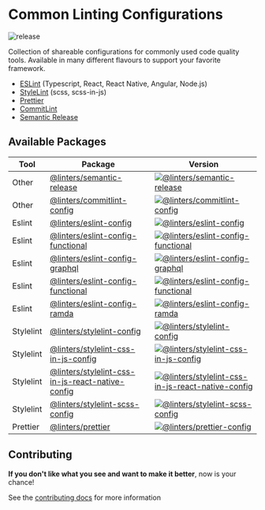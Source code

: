 # Common Linting Configurations

![release](https://github.com/developer239/linters/workflows/release/badge.svg)

Collection of shareable configurations for commonly used code quality tools. Available in many different flavours to support your favorite framework.

- [ESLint](https://github.com/eslint/eslint) (Typescript, React, React Native, Angular, Node.js)
- [StyleLint](https://github.com/stylelint/stylelint) (scss, scss-in-js)
- [Prettier](https://github.com/prettier/prettier)
- [CommitLint](https://github.com/conventional-changelog/commitlint) 
- [Semantic Release](https://github.com/semantic-release/github)

## Available Packages

| Tool       | Package                                                                                                           | Version                                                           | 
| ---------- | ----------------------------------------------------------------------------------------------------------------- | ------------------------------------------------------------------
| Other      | [@linters/semantic-release](packages/semantic-release/semantic-release)                                           | [![@linters/semantic-release][sr-badge]][sr-npm]                                   | 
| Other      | [@linters/commitlint-config](packages/commitlint/commitlint-config)                                               | [![@linters/commitlint-config][cl-badge]][cl-npm]                                  | 
| Eslint     | [@linters/eslint-config](packages/eslint/eslint-config)                                                           | [![@linters/eslint-config][es-badge]][es-npm]                                      | 
| Eslint     | [@linters/eslint-config-functional](packages/eslint/eslint-config-functional)                                     | [![@linters/eslint-config-functional][esfc-badge]][esfc-npm]                       | 
| Eslint     | [@linters/eslint-config-graphql](packages/eslint/eslint-config-graphql)                                           | [![@linters/eslint-config-graphql][esgql-badge]][esgql-npm]                        | 
| Eslint     | [@linters/eslint-config-functional](packages/eslint/eslint-config-jest)                                           | [![@linters/eslint-config-functional][esjest-badge]][esjest-npm]                   | 
| Eslint     | [@linters/eslint-config-ramda](packages/eslint/eslint-config-ramda)                                               | [![@linters/eslint-config-ramda][esrm-badge]][esrm-npm]                            | 
| Stylelint  | [@linters/stylelint-config](packages/stylelint/stylelint-config)                                                  | [![@linters/stylelint-config][sl-badge]][sl-npm]                                   | 
| Stylelint  | [@linters/stylelint-css-in-js-config](packages/stylelint/stylelint-css-in-js-config)                              | [![@linters/stylelint-css-in-js-config][sljs-badge]][sljs-npm]                     | 
| Stylelint  | [@linters/stylelint-css-in-js-react-native-config](packages/stylelint/stylelint-css-in-js-react-native-config)    | [![@linters/stylelint-css-in-js-react-native-config][sljsrn-badge]][sljsrn-npm]    | 
| Stylelint  | [@linters/stylelint-scss-config](packages/stylelint/stylelint-scss-config)                                        | [![@linters/stylelint-scss-config][slscss-badge]][slscss-npm]                      | 
| Prettier   | [@linters/prettier](packages/prettier/prettier-config)                                                            | [![@linters/prettier-config][pr-badge]][pr-npm]                                    | 

## Contributing
**If you don't like what you see and want to make it better**, now is your chance!

See the [contributing docs](/CONTRIBUTING.md) for more information

[sr-badge]: https://badge.fury.io/js/%40linters%2Fsemantic-release.svg
[sr-npm]: https://badge.fury.io/js/%40linters%2Fsemantic-release

[cl-badge]: https://badge.fury.io/js/%40linters%2Fcommitlint-config.svg
[cl-npm]: https://badge.fury.io/js/%40linters%2Fcommitlint-config

[es-badge]: https://badge.fury.io/js/%40linters%2Feslint-config.svg
[es-npm]: https://badge.fury.io/js/%40linters%2Feslint-config

[esfc-badge]: https://badge.fury.io/js/%40linters%2Feslint-config-functional.svg
[esfc-npm]: https://badge.fury.io/js/%40linters%2Feslint-config-functional

[esgql-badge]: https://badge.fury.io/js/%40linters%2Feslint-config-graphql.svg
[esgql-npm]: https://badge.fury.io/js/%40linters%2Feslint-config-graphql

[esjest-badge]: https://badge.fury.io/js/%40linters%2Feslint-config-jest.svg
[esjest-npm]: https://badge.fury.io/js/%40linters%2Feslint-config-jest

[esrm-badge]: https://badge.fury.io/js/%40linters%2Feslint-config-ramda.svg
[esrm-npm]: https://badge.fury.io/js/%40linters%2Feslint-config-ramda

[sl-badge]: https://badge.fury.io/js/%40linters%2Feslint-config.svg
[sl-npm]: https://badge.fury.io/js/%40linters%2Feslint-config

[sljs-badge]: https://badge.fury.io/js/%40linters%2Fstylelint-css-in-js-config.svg
[sljs-npm]: https://badge.fury.io/js/%40linters%2Fstylelint-css-in-js-config

[sljsrn-badge]: https://badge.fury.io/js/%40linters%2Fstylelint-css-in-js-react-native-config.svg
[sljsrn-npm]: https://badge.fury.io/js/%40linters%2Fstylelint-css-in-js-react-native-config

[slscss-badge]: https://badge.fury.io/js/%40linters%2Fstylelint-scss-config.svg
[slscss-npm]: https://badge.fury.io/js/%40linters%2Fstylelint-scss-config

[pr-badge]: https://badge.fury.io/js/%40linters%2Feslint-config.svg
[pr-npm]: https://badge.fury.io/js/%40linters%2Feslint-config
